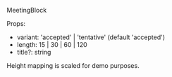 MeetingBlock

Props:
- variant: 'accepted' | 'tentative' (default 'accepted')
- length: 15 | 30 | 60 | 120
- title?: string

Height mapping is scaled for demo purposes.
